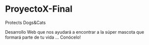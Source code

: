 # ProyectoX-Final

Protects Dogs&Cats

Desarrollo Web que nos ayudará a encontrar a la súper mascota que formará parte de tu vida ...
Conócelo!
